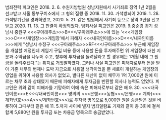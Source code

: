 범죄전력
피고인은 2018. 2. 6. 수원지방법원 성남지원에서 사기죄로 징역 1년 2월을 선고받고 서울 동부구치소에서 그 형의 집행 중 2018. 11. 30. 가석방되어 2019. 1. 28. 가석방기간을 경과하였고, 2020. 5. 21. 같은 법원에서 사기죄 등으로 징역 3년을 선고받고 2020. 11. 13. 그 판결이 확정되었다.
범죄사실
피고인은 2019. 9.중순경 경기 성남시 중원구 <<<구아래주소>>>B<<</구아래주소>>>에 있는 ‘<<<게임장>>>C<<</게임장>>>게임장'에서 피해자 <<<내국인이름>>>D<<</내국인이름>>>에게 "성남시 수정구 <<<구아래주소>>>RF<<</구아래주소>>> 부근에 게임장을 개설할 예정인데 게임기 구입 비용 등에 사용할 돈을 투자해주면 위 게임장에 대한 지분과 수익금을 나누어 주고, 향후에 투자금을 돌려달라고 할 경우에는 1개월 내에 그 원금을 돌려주겠다."는 취지로 거짓말하였다.
그러나 사실 피고인은 피해자로부터 돈을 받아 기존 채무의 변제나 도박 자금으로 사용할 생각이었을 뿐 새로이 개설하는 게임장의 영업을 위하여 사용할 의사가 없었고, 별다른 재산이 없이 채무가 1억 7,000만 원에 이르는 채무 초과 상태였기 때문에 피해자에게 투자금을 반환할 의사나 능력도 없었다.
피고인은 위와 같이 피해자를 기망하여 이에 속은 피해자로부터 같은 해 9. 30. <<<내국인이름>>>E<<</내국인이름>>> 명의의 <<<은행>>>농협<<</은행>>> 계좌(<<<계좌번호>>>A<<</계좌번호>>>)로 투자금 명목으로 5,000만 원을 송금받은 것을 비롯하여 그때부터 같은 해 11. 5.까지 사이에 별지 범죄일람표 기재와 같이 총 3회에 걸쳐 합계 5,880만 원을 투자금 또는 차용금 명목으로 송금받았다.